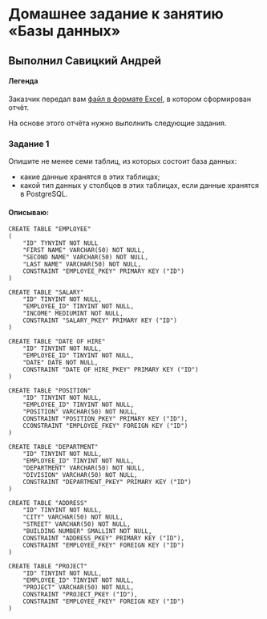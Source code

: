 # Домашнее задание к занятию «Базы данных»

## Выполнил Савицкий Андрей 

#### Легенда

Заказчик передал вам [файл в формате Excel](https://github.com/netology-code/sdb-homeworks/blob/main/resources/hw-12-1.xlsx), в котором сформирован отчёт. 

На основе этого отчёта нужно выполнить следующие задания.

### Задание 1

Опишите не менее семи таблиц, из которых состоит база данных:

- какие данные хранятся в этих таблицах;
- какой тип данных у столбцов в этих таблицах, если данные хранятся в PostgreSQL.

#### Описываю:

````
CREATE TABLE "EMPLOYEE"
(
	"ID" TYNYINT NOT NULL
	"FIRST NAME" VARCHAR(50) NOT NULL,
	"SECOND NAME" VARCHAR(50) NOT NULL,
	"LAST NAME" VARCHAR(50) NOT NULL,
	CONSTRAINT "EMPLOYEE_PKEY" PRIMARY KEY ("ID")
)

CREATE TABLE "SALARY"
	"ID" TINYINT NOT NULL,
	"EMPLOYEE_ID" TINYINT NOT NULL,
	"INCOME" MEDIUMINT NOT NULL,
	CONSTRAINT "SALARY_PKEY" PRIMARY KEY ("ID")
)

CREATE TABLE "DATE OF HIRE"
	"ID" TINYINT NOT NULL,
	"EMPLOYEE_ID" TINYINT NOT NULL,
	"DATE" DATE NOT NULL,
	CONSTRAINT "DATE OF HIRE_PKEY" PRIMARY KEY ("ID")
)

CREATE TABLE "POSITION"
	"ID" TINYINT NOT NULL,
	"EMPLOYEE_ID" TINYINT NOT NULL,
	"POSITION" VARCHAR(50) NOT NULL,
	CONSTRAINT "POSITION_PKEY" PRIMARY KEY ("ID"),
	СCONSTRAINT "EMPLOYEE_FKEY" FOREIGN KEY ("ID")
)

CREATE TABLE "DEPARTMENT"
	"ID" TINYINT NOT NULL,
	"EMPLOYEE_ID" TINYINT NOT NULL,
	"DEPARTMENT" VARCHAR(50) NOT NULL,
	"DIVISION" VARCHAR(50) NOT NULL,
	CONSTRAINT "DEPARTMENT_PKEY" PRIMARY KEY ("ID")
)

CREATE TABLE "ADDRESS"
	"ID" TINYINT NOT NULL,
	"CITY" VARCHAR(50) NOT NULL,
	"STREET" VARCHAR(50) NOT NULL,
	"BUILDING NUMBER" SMALLINT NOT NULL,
	CONSTRAINT "ADDRESS_PKEY" PRIMARY KEY ("ID"),
	CONSTRAINT "EMPLOYEE_FKEY" FOREIGN KEY ("ID")
)

CREATE TABLE "PROJECT"
	"ID" TINYINT NOT NULL,
	"EMPLOYEE_ID" TINYINT NOT NULL,
	"PROJECT" VARCHAR(50) NOT NULL,
	CONSTRAINT "PROJECT_PKEY ("ID"),
	CONSTRAINT "EMPLOYEE_FKEY" FOREIGN KEY ("ID")
)
````


